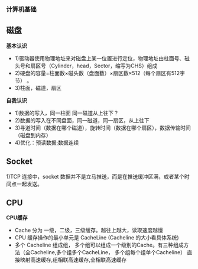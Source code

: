 ### 计算机基础

## 磁盘

**基本认识**
* 1)驱动器使用物理地址来对磁盘上某一位置进行定位，物理地址由柱面号、磁头号和扇区号（Cylinder，head，Sector，缩写为CHS）组成
* 2)硬盘的容量=柱面数×磁头数（盘面数）×扇区数×512（每个扇区有512字节） 。
* 3)柱面，磁道，扇区

**自我认识**
* 1)数据的写入，同一柱面 同一磁道从上往下？
* 2)数据的写入在不同盘面，同一磁道，同一扇区，从上往下
* 3)寻道时间（数据在哪个磁道），旋转时间（数据在哪个扇区），数据传输时间（磁盘到内存）
* 4)优化：预读数据;数据连续

## Socket
1)TCP 连接中，socket 数据并不是立马推送，而是在推送缓冲区满，或者某个时间点一起发送。


## CPU
**CPU缓存**
* Cache 分为 一级，二级，三级缓存。越往上越大，读取速度越慢
* CPU 缓存操作的最小单元是 CacheLine (Cacheline 的大小看具体系统)
* 多个 Cacheline 组成组， 多个组可以组成一个级别的Cache。有三种组成方法（全Cacheline,多个组多个CacheLine， 多个组每个组单个Cacheline）
   直接映射高速缓存,组相联高速缓存,全相联高速缓存
